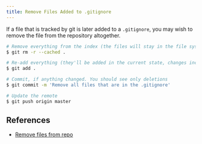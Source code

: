 ```yaml
---
title: Remove Files Added to .gitignore
---
```


If a file that is tracked by git is later added to a `.gitignore`, you may wish to remove the file from the repository altogether.

```bash
# Remove everything from the index (the files will stay in the file system) 
$ git rm -r --cached .

# Re-add everything (they'll be added in the current state, changes included)
$ git add .

# Commit, if anything changed. You should see only deletions
$ git commit -m 'Remove all files that are in the .gitignore'

# Update the remote
$ git push origin master
```

References
----------
* [Remove files from repo][1]

[1]: https://riptutorial.com/git/example/16165/clear-already-committed-files--but-included-in--gitignore
